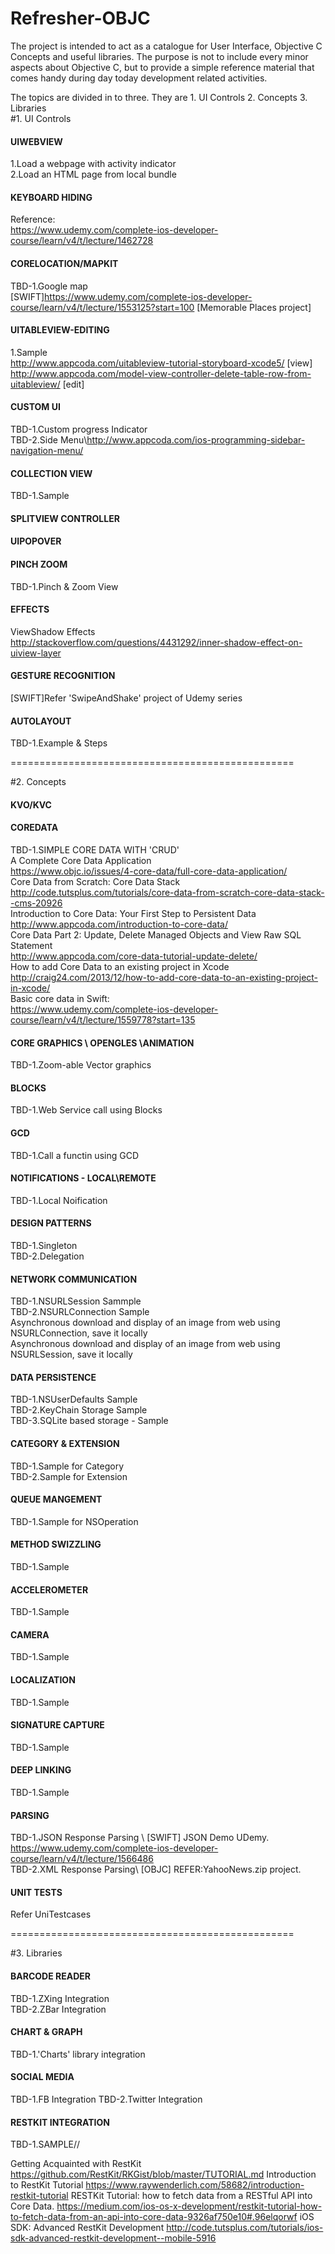 # Refresher-OBJC

The project is intended to act as a catalogue for User Interface, Objective C Concepts and useful libraries.
The purpose is not to include every minor aspects about Objective C, but to provide a simple reference material that comes handy during day today development related activities.

The topics are divided in to three. They are 1. UI Controls 2. Concepts 3. Libraries  
#1. UI Controls  
#### UIWEBVIEW  
1.Load a webpage with activity indicator  
2.Load an HTML page from local bundle  
#### KEYBOARD HIDING  
Reference:  
https://www.udemy.com/complete-ios-developer-course/learn/v4/t/lecture/1462728  
#### CORELOCATION/MAPKIT  
TBD-1.Google map  
[SWIFT]https://www.udemy.com/complete-ios-developer-course/learn/v4/t/lecture/1553125?start=100 [Memorable Places project]  
#### UITABLEVIEW-EDITING  
1.Sample  
http://www.appcoda.com/uitableview-tutorial-storyboard-xcode5/ [view]  
http://www.appcoda.com/model-view-controller-delete-table-row-from-uitableview/ [edit]  
#### CUSTOM UI  
TBD-1.Custom progress Indicator  
TBD-2.Side Menu\\http://www.appcoda.com/ios-programming-sidebar-navigation-menu/  

#### COLLECTION VIEW  
TBD-1.Sample  
#### SPLITVIEW CONTROLLER  
#### UIPOPOVER  
#### PINCH ZOOM
TBD-1.Pinch & Zoom View  
#### EFFECTS
ViewShadow Effects  
http://stackoverflow.com/questions/4431292/inner-shadow-effect-on-uiview-layer  
#### GESTURE RECOGNITION  
[SWIFT]Refer 'SwipeAndShake' project of Udemy series  
#### AUTOLAYOUT  
TBD-1.Example & Steps  

=================================================

#2. Concepts 
#### KVO/KVC
#### COREDATA  
TBD-1.SIMPLE CORE DATA WITH 'CRUD'  
A Complete Core Data Application  
https://www.objc.io/issues/4-core-data/full-core-data-application/  
Core Data from Scratch: Core Data Stack  
http://code.tutsplus.com/tutorials/core-data-from-scratch-core-data-stack--cms-20926  
Introduction to Core Data: Your First Step to Persistent Data  
http://www.appcoda.com/introduction-to-core-data/  
Core Data Part 2: Update, Delete Managed Objects and View Raw SQL Statement  
http://www.appcoda.com/core-data-tutorial-update-delete/  
How to add Core Data to an existing project in Xcode  
http://craig24.com/2013/12/how-to-add-core-data-to-an-existing-project-in-xcode/  
Basic core data in Swift:  
https://www.udemy.com/complete-ios-developer-course/learn/v4/t/lecture/1559778?start=135  
#### CORE GRAPHICS \ OPENGLES \ANIMATION  
TBD-1.Zoom-able Vector graphics  
#### BLOCKS  
TBD-1.Web Service call using Blocks  
#### GCD  
TBD-1.Call a functin using GCD  
#### NOTIFICATIONS - LOCAL\REMOTE  
TBD-1.Local Noification  
#### DESIGN PATTERNS  
TBD-1.Singleton  
TBD-2.Delegation  
#### NETWORK COMMUNICATION  
TBD-1.NSURLSession Sammple  
TBD-2.NSURLConnection Sample  
Asynchronous download and display of an image from web using NSURLConnection, save it locally  
Asynchronous download and display of an image from web using NSURLSession, save it locally  
#### DATA PERSISTENCE  
TBD-1.NSUserDefaults Sample  
TBD-2.KeyChain Storage Sample  
TBD-3.SQLite based storage - Sample  
#### CATEGORY & EXTENSION  
TBD-1.Sample for Category  
TBD-2.Sample for Extension  
#### QUEUE MANGEMENT  
TBD-1.Sample for NSOperation  
#### METHOD SWIZZLING  
TBD-1.Sample  
#### ACCELEROMETER  
TBD-1.Sample  
#### CAMERA  
TBD-1.Sample  
#### LOCALIZATION  
TBD-1.Sample  
#### SIGNATURE CAPTURE  
TBD-1.Sample  
#### DEEP LINKING  
TBD-1.Sample  
#### PARSING  
TBD-1.JSON Response Parsing \\ [SWIFT] JSON Demo UDemy. https://www.udemy.com/complete-ios-developer-course/learn/v4/t/lecture/1566486  
TBD-2.XML Response Parsing\\ [OBJC] REFER:YahooNews.zip project.  
#### UNIT TESTS  
Refer UniTestcases  
 
=================================================

#3. Libraries  
#### BARCODE READER  
TBD-1.ZXing Integration  
TBD-2.ZBar Integration  
#### CHART & GRAPH  
TBD-1.'Charts' library integration  
#### SOCIAL MEDIA  
TBD-1.FB Integration 
TBD-2.Twitter Integration  
#### RESTKIT INTEGRATION  
TBD-1.SAMPLE//  

Getting Acquainted with RestKit
https://github.com/RestKit/RKGist/blob/master/TUTORIAL.md
Introduction to RestKit Tutorial
https://www.raywenderlich.com/58682/introduction-restkit-tutorial
RESTKit Tutorial: how to fetch data from a RESTful API into Core Data.
https://medium.com/ios-os-x-development/restkit-tutorial-how-to-fetch-data-from-an-api-into-core-data-9326af750e10#.96elqorwf
iOS SDK: Advanced RestKit Development
http://code.tutsplus.com/tutorials/ios-sdk-advanced-restkit-development--mobile-5916
